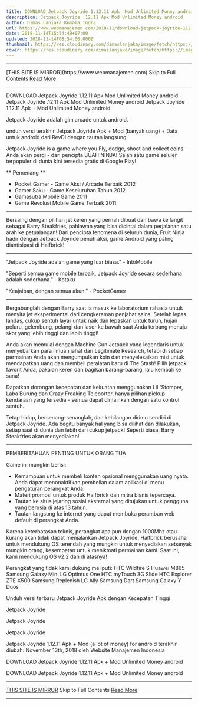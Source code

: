 ```yaml
---
title: DOWNLOAD Jetpack Joyride 1.12.11 Apk  Mod Unlimited Money android
description: Jetpack Joyride .12.11 Apk Mod Unlimited Money android
author: Dimas Lanjaka Kumala Indra
url: https://www.webmanajemen.com/2018/11/download-jetpack-joyride-11211-apk-mod.html
date: 2018-11-14T15:54:49+07:00
updated: 2018-11-14T08:54:00.000Z
thumbnail: https://res.cloudinary.com/dimaslanjaka/image/fetch/https://image.revdl.com/2015/01/Jetpack-Joyride-1.jpg
cover: https://res.cloudinary.com/dimaslanjaka/image/fetch/https://image.revdl.com/2015/01/Jetpack-Joyride-1.jpg
---
```


<hr/> [THIS SITE IS MIRROR](https://www.webmanajemen.com) Skip to Full Contents <a href="https://www.webmanajemen.com/2018/11/download-jetpack-joyride-11211-apk-mod.html" rel="follow" class="button" id="read-more">Read More</a> <hr/> DOWNLOAD Jetpack Joyride 1.12.11 Apk  Mod Unlimited Money android - Jetpack Joyride .12.11 Apk Mod Unlimited Money android Jetpack Joyride 1.12.11 Apk + Mod Unlimited Money android 
  
  
  
  Jetpack Joyride adalah gim arcade untuk android. 
  
  unduh versi terakhir Jetpack Joyride Apk + Mod (banyak uang) + Data untuk android dari RevDl dengan tautan langsung. 
  
 Jetpack Joyride is a game where you Fly, dodge, shoot and collect coins. 
   Anda akan pergi - dari pencipta BUAH NINJA!  Salah satu game seluler terpopuler di dunia kini tersedia gratis di Google Play! 
  
  ** Pemenang ** 
 - Pocket Gamer - Game Aksi / Arcade Terbaik 2012 
 - Gamer Saku - Game Keseluruhan Tahun 2012 
 - Gamasutra Mobile Game 2011 
 - Game Revolusi Mobile Game Terbaik 2011 
  
  **** 
  

  
  Bersaing dengan pilihan jet keren yang pernah dibuat dan bawa ke langit sebagai Barry Steakfries, pahlawan yang bisa dicintai dalam perjalanan satu arah ke petualangan!  Dari pencipta fenomena di seluruh dunia, Fruit Ninja hadir dengan Jetpack Joyride penuh aksi, game Android yang paling diantisipasi di Halfbrick! 
  
  **** 
  
  "Jetpack Joyride adalah game yang luar biasa." - IntoMobile 
  
  "Seperti semua game mobile terbaik, Jetpack Joyride secara sederhana adalah sederhana." - Kotaku 
  
  "Keajaiban, dengan semua akun." - PocketGamer 
  
  **** 
  
  Bergabunglah dengan Barry saat ia masuk ke laboratorium rahasia untuk menyita jet eksperimental dari cengkeraman penjahat sains.  Setelah lepas landas, cukup sentuh layar untuk naik dan lepaskan untuk turun, hujan peluru, gelembung, pelangi dan laser ke bawah saat Anda terbang menuju skor yang lebih tinggi dan lebih tinggi! 
  
  Anda akan memulai dengan Machine Gun Jetpack yang legendaris untuk menyebarkan para ilmuan jahat dari Legitimate Research, tetapi di setiap permainan Anda akan mengumpulkan koin dan menyelesaikan misi untuk mendapatkan uang dan membeli peralatan baru di The Stash!  Pilih jetpack favorit Anda, pakaian keren dan bagikan barang-barang, lalu kembali ke sana! 
  
  Dapatkan dorongan kecepatan dan kekuatan menggunakan Lil 'Stomper, Laba Burung dan Crazy Freaking Teleporter, hanya pilihan pickup kendaraan yang tersedia - semua dapat dimainkan dengan satu kontrol sentuh. 
  
  Tetap hidup, bersenang-senanglah, dan kehilangan dirimu sendiri di Jetpack Joyride.  Ada begitu banyak hal yang bisa dilihat dan dilakukan, setiap saat di dunia dan lebih dari cukup jetpack!  Seperti biasa, Barry Steakfries akan menyediakan! 
  
  **** 
  
  PEMBERITAHUAN PENTING UNTUK ORANG TUA 
  
  Game ini mungkin berisi: 
  
  - Kemampuan untuk membeli konten opsional menggunakan uang nyata.  Anda dapat menonaktifkan pembelian dalam aplikasi di menu pengaturan perangkat Anda. 
 - Materi promosi untuk produk Halfbrick dan mitra bisnis tepercaya. 
 - Tautan ke situs jejaring sosial eksternal yang ditujukan untuk pengguna yang berusia di atas 13 tahun. 
 - Tautan langsung ke internet yang dapat membuka peramban web default di perangkat Anda. 
  
  Karena keterbatasan teknis, perangkat apa pun dengan 1000Mhz atau kurang akan tidak dapat menjalankan Jetpack Joyride.  Halfbrick berusaha untuk mendukung OS terendah yang mungkin untuk menyediakan sebanyak mungkin orang, kesempatan untuk menikmati permainan kami.  Saat ini, kami mendukung OS v2.2 dan di atasnya! 
  
  Perangkat yang tidak kami dukung meliputi: 
 HTC Wildfire S 
 Huawei M865 
 Samsung Galaxy Mini 
 LG Optimus One 
 HTC myTouch 3G Slide 
 HTC Explorer 
 ZTE X500 
 Samsung Replenish 
 LG Ally 
 Samsung Dart 
 Samsung Galaxy Y Duos 
  
  Unduh versi terbaru Jetpack Joyride Apk   dengan Kecepatan Tinggi 
  
  
    
  Jetpack Joyride 
  
  
  
    
  Jetpack Joyride 
  
  
  
    
  Jetpack Joyride 
  
  
  Jetpack Joyride 1.12.11 Apk + Mod (a lot of money) for android terakhir diubah: November 13th, 2018 oleh Website Manajemen Indonesia 
  
  
  
  DOWNLOAD Jetpack Joyride 1.12.11 Apk + Mod Unlimited Money android 
  
 DOWNLOAD Jetpack Joyride 1.12.11 Apk + Mod Unlimited Money android <hr/> [THIS SITE IS MIRROR](https://www.webmanajemen.com) Skip to Full Contents <a href="https://www.webmanajemen.com/2018/11/download-jetpack-joyride-11211-apk-mod.html" rel="follow" class="button" id="read-more">Read More</a> <hr/>